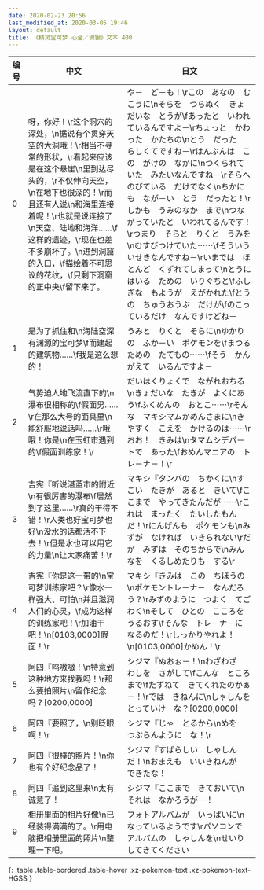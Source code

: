 ```yaml
---
date: 2020-02-23 20:56
last_modified_at: 2020-03-05 19:46
layout: default
title: 《精灵宝可梦 心金／魂银》文本 400
---
```

| 编号 | 中文 | 日文 |
| ---- | ---- | ---- |
| 0 | 呀，你好！\r这个洞穴的深处，\n据说有个贯穿天空的大洞哦！\r相当不寻常的形状，\r看起来应该是在这个悬崖\n里到达尽头的，\r不仅伸向天空，\n在地下也很深的！\r而且还有人说\n和海里连接着呢！\r也就是说连接了\n天空、陆地和海洋……\f这样的遗迹，\r现在也差不多崩坏了。\n进到洞窟的入口，\f描绘着不可思议的花纹，\f只剩下洞窟的正中央\f留下来了。 | や－　ど－も！\rこの　あなの　むこうに\nそらを　つらぬく　きょだいな　とうが\fあったと　いわれているんですよ－\rちょっと　かわった　かたちの\nとう　だった　らしくてですね－\rはんぶんは　この　がけの　なかに\nつくられていた　みたいなんですね－\rそらへ　のびている　だけでなく\nちかにも　なが－い　とう　だったと！\rしかも　うみのなか　まで\nつながっていたと　いわれてるんです！\rつまり　そらと　りくと　うみを\nむすびつけていた⋯⋯\fそういう　いせきなんですね－\rいまでは　ほとんど　くずれてしまって\nとうに　はいる　ための　いりぐちと\fふしぎな　もようが　えがかれた\fとうの　ちゅうおうぶ　だけが\fのこっているだけ　なんですけどね－ |
| 1 | 是为了抓住和\n海陆空深有渊源的宝可梦\f而建起的建筑物……\f我是这么想的！ | うみと　りくと　そらに\nゆかりの　ふか－い　ポケモンを\fまつる　ための　たてもの⋯⋯\fそう　かんがえて　いるんですよ－ |
| 2 | 气势迫人地飞流直下的\n瀑布很相称的\f假面男……\r在那么大号的面具里\n能舒服地说话吗……\r哦哦！你是\n在玉虹市遇到的\f假面训练家！\r | だいはくりょくで　ながれおちる\nきょだいな　たきが　よくにあう\fふくめんの　おとこ⋯⋯\rそんな　マキシマムかめんさまに\nきやすく　こえを　かけるのは⋯⋯\rおお！　きみは\nタマムシデパ－トで　あった\fおめんマニアの　トレ－ナ－！\r |
| 3 | 吉宪『听说湛蓝市的附近\n有很厉害的瀑布\f居然到了这里……\r真的干得不错！\r人类也好宝可梦也好\n没水的话都活不下去！\r但是水也可以用它的力量\n让大家痛苦！\r | マキシ『タンバの　ちかくに\nすごい　たきが　あると　きいて\fここまで　やってきたんだが⋯⋯\rこれは　まったく　たいしたもんだ！\rにんげんも　ポケモンも\nみずが　なければ　いきられない\rだが　みずは　そのちからで\nみんなを　くるしめたりも　する\r |
| 4 | 吉宪『你是这一带的\n宝可梦训练家吧？\r像水一样强大、可怕\n并且滋润人们的心灵，\f成为这样的训练家吧！\r加油干吧！\n[0103,0000]假面！\r | マキシ『きみは　この　ちほうの\nポケモントレ－ナ－　なんだろう？\rみずのように　つよく　てごわく\nそして　ひとの　こころを　うるおす\fそんな　トレ－ナ－に　なるのだ！\rしっかりやれよ！\n[0103,0000]かめん！\r |
| 5 | 阿四『呜嗷嗷！\n特意到这种地方来找我吗！\r那么要拍照片\n留作纪念吗？[0200,0000] | シジマ『ぬおぉ－！\nわざわざ　わしを　さがして\fこんな　ところまで\fたずねて　きてくれたのかぁ－！\rでは　きねんに\nしゃしんを　とっていけ　な？[0200,0000] |
| 6 | 阿四『要照了，\n别眨眼啊！\r | シジマ『じゃ　とるから\nめを　つぶらんように　な！\r |
| 7 | 阿四『很棒的照片！\n你也有个好纪念品了！ | シジマ『すばらしい　しゃしんだ！\nおまえも　いいきねんが　できたな！ |
| 8 | 阿四『追到这里来\n太有诚意了！ | シジマ『ここまで　きておいて\nそれは　なかろうが－！ |
| 9 | 相册里面的相片好像\n已经装得满满的了。\r用电脑把相册里面的照片\n整理一下吧。 | フォトアルバムが　いっぱいに\nなっているようです\rパソコンで　アルバムの　しゃしんを\nせいり　してきてください |
{: .table .table-bordered .table-hover .xz-pokemon-text .xz-pokemon-text-HGSS }